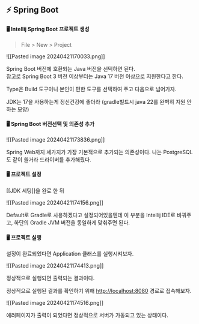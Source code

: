 ## ⚡️ Spring Boot

#### 🖥️ Intellij Spring Boot 프로젝트 생성

> File > New > Project

![[Pasted image 20240421170033.png]]

Spring Boot 버전에 호환되는 Java 버전을 선택하면 된다.  
참고로 Spring Boot 3 버전 이상부터는 Java 17 버전 이상으로 지원한다고 한다.

Type은 Build 도구이니 본인이 편한 도구를 선택하여 주고 다음으로 넘어가자.

JDK는 17을 사용하는게 정신건강에 좋더라 (gradle빌드시 java 22를 완벽히 지원 안하는 모양)

#### 🖥️ Spring Boot 버전선택 및 의존성 추가

![[Pasted image 20240421173836.png]]

Spring Web까지 세가지가 가장 기본적으로 추가되는 의존성이다.
나는 PostgreSQL도 같이 쓸거라 드라이버를 추가해줬다.

#### 🖥️ 프로젝트 설정

[[JDK 세팅]]을 완료 한 뒤

![[Pasted image 20240421174156.png]]

Default로 Gradle로 사용하겠다고 설정되어있을텐데 이 부분을 Intellij IDE로 바꿔주고, 하단의 Gradle JVM 버전을 동일하게 맞춰주면 된다.

#### 🖥️ 프로젝트 실행

설정이 완료되었다면 Application 클래스를 실행시켜보자.

![[Pasted image 20240421174413.png]]

정상적으로 실행되면 출력되는 결과이다.

정상적으로 실행된 결과를 확인하기 위해 [http://localhost:8080](http://localhost:8080/) 경로로 접속해보자.

![[Pasted image 20240421174516.png]]

에러페이지가 출력이 되었다면 정상적으로 서버가 가동되고 있는 상태이다.